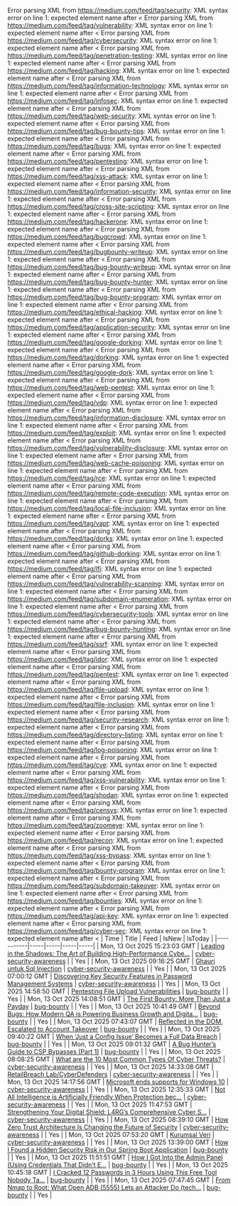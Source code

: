 Error parsing XML from https://medium.com/feed/tag/security: XML syntax error on line 1: expected element name after <
Error parsing XML from https://medium.com/feed/tag/vulnerability: XML syntax error on line 1: expected element name after <
Error parsing XML from https://medium.com/feed/tag/cybersecurity: XML syntax error on line 1: expected element name after <
Error parsing XML from https://medium.com/feed/tag/penetration-testing: XML syntax error on line 1: expected element name after <
Error parsing XML from https://medium.com/feed/tag/hacking: XML syntax error on line 1: expected element name after <
Error parsing XML from https://medium.com/feed/tag/information-technology: XML syntax error on line 1: expected element name after <
Error parsing XML from https://medium.com/feed/tag/infosec: XML syntax error on line 1: expected element name after <
Error parsing XML from https://medium.com/feed/tag/web-security: XML syntax error on line 1: expected element name after <
Error parsing XML from https://medium.com/feed/tag/bug-bounty-tips: XML syntax error on line 1: expected element name after <
Error parsing XML from https://medium.com/feed/tag/bugs: XML syntax error on line 1: expected element name after <
Error parsing XML from https://medium.com/feed/tag/pentesting: XML syntax error on line 1: expected element name after <
Error parsing XML from https://medium.com/feed/tag/xss-attack: XML syntax error on line 1: expected element name after <
Error parsing XML from https://medium.com/feed/tag/information-security: XML syntax error on line 1: expected element name after <
Error parsing XML from https://medium.com/feed/tag/cross-site-scripting: XML syntax error on line 1: expected element name after <
Error parsing XML from https://medium.com/feed/tag/hackerone: XML syntax error on line 1: expected element name after <
Error parsing XML from https://medium.com/feed/tag/bugcrowd: XML syntax error on line 1: expected element name after <
Error parsing XML from https://medium.com/feed/tag/bugbounty-writeup: XML syntax error on line 1: expected element name after <
Error parsing XML from https://medium.com/feed/tag/bug-bounty-writeup: XML syntax error on line 1: expected element name after <
Error parsing XML from https://medium.com/feed/tag/bug-bounty-hunter: XML syntax error on line 1: expected element name after <
Error parsing XML from https://medium.com/feed/tag/bug-bounty-program: XML syntax error on line 1: expected element name after <
Error parsing XML from https://medium.com/feed/tag/ethical-hacking: XML syntax error on line 1: expected element name after <
Error parsing XML from https://medium.com/feed/tag/application-security: XML syntax error on line 1: expected element name after <
Error parsing XML from https://medium.com/feed/tag/google-dorking: XML syntax error on line 1: expected element name after <
Error parsing XML from https://medium.com/feed/tag/dorking: XML syntax error on line 1: expected element name after <
Error parsing XML from https://medium.com/feed/tag/google-dork: XML syntax error on line 1: expected element name after <
Error parsing XML from https://medium.com/feed/tag/web-pentest: XML syntax error on line 1: expected element name after <
Error parsing XML from https://medium.com/feed/tag/vdp: XML syntax error on line 1: expected element name after <
Error parsing XML from https://medium.com/feed/tag/information-disclosure: XML syntax error on line 1: expected element name after <
Error parsing XML from https://medium.com/feed/tag/exploit: XML syntax error on line 1: expected element name after <
Error parsing XML from https://medium.com/feed/tag/vulnerability-disclosure: XML syntax error on line 1: expected element name after <
Error parsing XML from https://medium.com/feed/tag/web-cache-poisoning: XML syntax error on line 1: expected element name after <
Error parsing XML from https://medium.com/feed/tag/rce: XML syntax error on line 1: expected element name after <
Error parsing XML from https://medium.com/feed/tag/remote-code-execution: XML syntax error on line 1: expected element name after <
Error parsing XML from https://medium.com/feed/tag/local-file-inclusion: XML syntax error on line 1: expected element name after <
Error parsing XML from https://medium.com/feed/tag/vapt: XML syntax error on line 1: expected element name after <
Error parsing XML from https://medium.com/feed/tag/dorks: XML syntax error on line 1: expected element name after <
Error parsing XML from https://medium.com/feed/tag/github-dorking: XML syntax error on line 1: expected element name after <
Error parsing XML from https://medium.com/feed/tag/lfi: XML syntax error on line 1: expected element name after <
Error parsing XML from https://medium.com/feed/tag/vulnerability-scanning: XML syntax error on line 1: expected element name after <
Error parsing XML from https://medium.com/feed/tag/subdomain-enumeration: XML syntax error on line 1: expected element name after <
Error parsing XML from https://medium.com/feed/tag/cybersecurity-tools: XML syntax error on line 1: expected element name after <
Error parsing XML from https://medium.com/feed/tag/bug-bounty-hunting: XML syntax error on line 1: expected element name after <
Error parsing XML from https://medium.com/feed/tag/ssrf: XML syntax error on line 1: expected element name after <
Error parsing XML from https://medium.com/feed/tag/idor: XML syntax error on line 1: expected element name after <
Error parsing XML from https://medium.com/feed/tag/pentest: XML syntax error on line 1: expected element name after <
Error parsing XML from https://medium.com/feed/tag/file-upload: XML syntax error on line 1: expected element name after <
Error parsing XML from https://medium.com/feed/tag/file-inclusion: XML syntax error on line 1: expected element name after <
Error parsing XML from https://medium.com/feed/tag/security-research: XML syntax error on line 1: expected element name after <
Error parsing XML from https://medium.com/feed/tag/directory-listing: XML syntax error on line 1: expected element name after <
Error parsing XML from https://medium.com/feed/tag/log-poisoning: XML syntax error on line 1: expected element name after <
Error parsing XML from https://medium.com/feed/tag/cve: XML syntax error on line 1: expected element name after <
Error parsing XML from https://medium.com/feed/tag/xss-vulnerability: XML syntax error on line 1: expected element name after <
Error parsing XML from https://medium.com/feed/tag/shodan: XML syntax error on line 1: expected element name after <
Error parsing XML from https://medium.com/feed/tag/censys: XML syntax error on line 1: expected element name after <
Error parsing XML from https://medium.com/feed/tag/zoomeye: XML syntax error on line 1: expected element name after <
Error parsing XML from https://medium.com/feed/tag/recon: XML syntax error on line 1: expected element name after <
Error parsing XML from https://medium.com/feed/tag/xss-bypass: XML syntax error on line 1: expected element name after <
Error parsing XML from https://medium.com/feed/tag/bounty-program: XML syntax error on line 1: expected element name after <
Error parsing XML from https://medium.com/feed/tag/subdomain-takeover: XML syntax error on line 1: expected element name after <
Error parsing XML from https://medium.com/feed/tag/bounties: XML syntax error on line 1: expected element name after <
Error parsing XML from https://medium.com/feed/tag/api-key: XML syntax error on line 1: expected element name after <
Error parsing XML from https://medium.com/feed/tag/cyber-sec: XML syntax error on line 1: expected element name after <
| Time | Title | Feed | IsNew | IsToday |
|-----------|-----|-----|-----|-----|
| Mon, 13 Oct 2025 15:23:03 GMT | [Leading in the Shadows: The Art of Building High-Performance Cybe...](https://freedium.cfd/https://medium.com/p/dc8d585ea977) | [cyber-security-awareness](https://medium.com/feed/tag/cyber-security-awareness) |  | Yes |
| Mon, 13 Oct 2025 09:16:25 GMT | [Ghauri untuk Sql Injection](https://freedium.cfd/https://medium.com/p/8ced8fcbf7db) | [cyber-security-awareness](https://medium.com/feed/tag/cyber-security-awareness) |  | Yes |
| Mon, 13 Oct 2025 07:00:12 GMT | [Discovering Key Security Features in Password Management Systems](https://freedium.cfd/https://medium.com/p/1b0838aa69f2) | [cyber-security-awareness](https://medium.com/feed/tag/cyber-security-awareness) |  | Yes |
| Mon, 13 Oct 2025 14:58:50 GMT | [Pentesting File Upload Vulnerabilities](https://freedium.cfd/https://medium.com/p/ce54e7f419de) | [bug-bounty](https://medium.com/feed/tag/bug-bounty) |  | Yes |
| Mon, 13 Oct 2025 14:08:51 GMT | [The First Bounty: More Than Just a Payday](https://freedium.cfd/https://medium.com/p/bd3e8abeac01) | [bug-bounty](https://medium.com/feed/tag/bug-bounty) |  | Yes |
| Mon, 13 Oct 2025 10:41:49 GMT | [Beyond Bugs: How Modern QA is Powering Business Growth and Digita...](https://freedium.cfd/https://medium.com/p/2e6a98f35991) | [bug-bounty](https://medium.com/feed/tag/bug-bounty) |  | Yes |
| Mon, 13 Oct 2025 07:43:07 GMT | [Reflected in the DOM, Escalated to Account Takeover](https://freedium.cfd/https://medium.com/p/a378659779c0) | [bug-bounty](https://medium.com/feed/tag/bug-bounty) |  | Yes |
| Mon, 13 Oct 2025 09:40:22 GMT | [When ‘Just a Config Issue’ Becomes a Full Data Breach](https://freedium.cfd/https://medium.com/p/e7c769f6872b) | [bug-bounty](https://medium.com/feed/tag/bug-bounty) |  | Yes |
| Mon, 13 Oct 2025 09:01:32 GMT | [A Bug Hunter’s Guide to CSP Bypasses (Part 1)](https://freedium.cfd/https://medium.com/p/69b606fd2699) | [bug-bounty](https://medium.com/feed/tag/bug-bounty) |  | Yes |
| Mon, 13 Oct 2025 08:08:25 GMT | [What are the 10 Most Common Types Of Cyber Threats?](https://freedium.cfd/https://medium.com/p/9ca51acd774f) | [cyber-security-awareness](https://medium.com/feed/tag/cyber-security-awareness) |  | Yes |
| Mon, 13 Oct 2025 14:33:08 GMT | [RetailBreach Lab/CyberDefenders](https://freedium.cfd/https://medium.com/p/0279df1539a8) | [cyber-security-awareness](https://medium.com/feed/tag/cyber-security-awareness) |  | Yes |
| Mon, 13 Oct 2025 14:17:56 GMT | [Microsoft ends supports for Windows 10](https://freedium.cfd/https://medium.com/p/75705b4ffb33) | [cyber-security-awareness](https://medium.com/feed/tag/cyber-security-awareness) |  | Yes |
| Mon, 13 Oct 2025 12:35:33 GMT | [Not All Intelligence is Artificially Friendly When Protection bec...](https://freedium.cfd/https://medium.com/p/52a759bd3c13) | [cyber-security-awareness](https://medium.com/feed/tag/cyber-security-awareness) |  | Yes |
| Mon, 13 Oct 2025 11:47:53 GMT | [Strengthening Your Digital Shield: L4RG’s Comprehensive Cyber S...](https://freedium.cfd/https://medium.com/p/5cbc4ae0413c) | [cyber-security-awareness](https://medium.com/feed/tag/cyber-security-awareness) |  | Yes |
| Mon, 13 Oct 2025 08:39:10 GMT | [How Zero Trust Architecture Is Changing the Future of Security](https://freedium.cfd/https://medium.com/p/c8ea6c5195b9) | [cyber-security-awareness](https://medium.com/feed/tag/cyber-security-awareness) |  | Yes |
| Mon, 13 Oct 2025 07:53:20 GMT | [Kurumsal Veri](https://freedium.cfd/https://medium.com/p/ef367e6e0bdb) | [cyber-security-awareness](https://medium.com/feed/tag/cyber-security-awareness) |  | Yes |
| Mon, 13 Oct 2025 13:39:00 GMT | [How I Found a Hidden Security Risk in Our Spring Boot Application](https://freedium.cfd/https://medium.com/p/332ba7df530d) | [bug-bounty](https://medium.com/feed/tag/bug-bounty) |  | Yes |
| Mon, 13 Oct 2025 11:51:51 GMT | [How I Got Into the Admin Panel (Using Credentials That Didn’t E...](https://freedium.cfd/https://medium.com/p/3aa14a6bd836) | [bug-bounty](https://medium.com/feed/tag/bug-bounty) |  | Yes |
| Mon, 13 Oct 2025 10:45:18 GMT | [ I Cracked 12 Passwords in 3 Hours Using This Free Tool Nobody Ta...](https://freedium.cfd/https://medium.com/p/3f9299010b6d) | [bug-bounty](https://medium.com/feed/tag/bug-bounty) |  | Yes |
| Mon, 13 Oct 2025 07:47:45 GMT | [From Nmap to Root: What Open ADB (5555) Lets an Attacker Do (tech...](https://freedium.cfd/https://medium.com/p/aec9403c431a) | [bug-bounty](https://medium.com/feed/tag/bug-bounty) |  | Yes |
